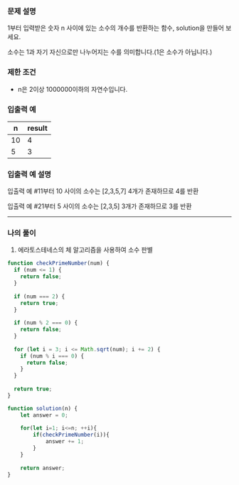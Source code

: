 ### **문제 설명**

1부터 입력받은 숫자 n 사이에 있는 소수의 개수를 반환하는 함수, solution을 만들어 보세요.

소수는 1과 자기 자신으로만 나누어지는 수를 의미합니다.(1은 소수가 아닙니다.)

### 제한 조건

- n은 2이상 1000000이하의 자연수입니다.

### 입출력 예

| n | result |
| --- | --- |
| 10 | 4 |
| 5 | 3 |

### 입출력 예 설명

입출력 예 #11부터 10 사이의 소수는 [2,3,5,7] 4개가 존재하므로 4를 반환

입출력 예 #21부터 5 사이의 소수는 [2,3,5] 3개가 존재하므로 3를 반환

---

### 나의 풀이
1. 에라토스테네스의 체 알고리즘을 사용하여 소수 판별

```javascript
function checkPrimeNumber(num) {
  if (num <= 1) {
    return false;
  }
 
  if (num === 2) {
    return true;
  }
  
  if (num % 2 === 0) {
    return false;
  }
  
  for (let i = 3; i <= Math.sqrt(num); i += 2) {
    if (num % i === 0) {
      return false;
    }
  }
 
  return true;
}

function solution(n) {
    let answer = 0;
    
    for(let i=1; i<=n; ++i){
        if(checkPrimeNumber(i)){
            answer += 1;
        }
    }
    
    return answer;
}
```